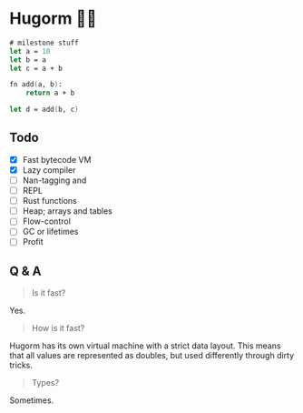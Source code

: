 # Hugorm 🐍😎

```fs
# milestone stuff
let a = 10
let b = a
let c = a + b

fn add(a, b):
    return a + b

let d = add(b, c)
```

## Todo

- [x] Fast bytecode VM
- [x] Lazy compiler
- [ ] Nan-tagging and 
- [ ] REPL
- [ ] Rust functions
- [ ] Heap; arrays and tables
- [ ] Flow-control
- [ ] GC or lifetimes
- [ ] Profit

## Q & A

> Is it fast?

Yes.

> How is it fast?

Hugorm has its own virtual machine with a strict data layout. This means that all values are represented as doubles, but used differently through dirty tricks.

> Types?

Sometimes.
